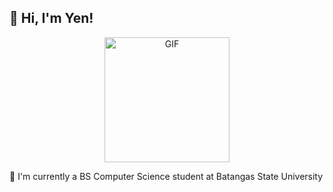 ## 🪻 Hi, I'm Yen!

<div align="center">
  <img src="https://github.com/Anmol-Baranwal/Cool-GIFs-For-GitHub/assets/74038190/85cb9521-97c0-4a65-9358-7db8099fac7f" alt="GIF" width="200" />
</div>

🪻 I'm currently a BS Computer Science student at Batangas State University

